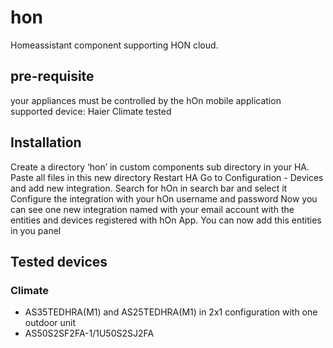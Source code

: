 # hon
Homeassistant component supporting HON cloud.

## pre-requisite
your appliances must be controlled by the hOn mobile application
supported device: Haier Climate tested

## Installation

Create a directory ‘hon’ in custom components sub directory in your HA.
Paste all files in this new directory
Restart HA
Go to Configuration - Devices and add new integration. Search for hOn in search bar and select it
Configure the integration with your hOn username and password
Now you can see one new integration named with your email account with the entities and devices registered with hOn App. You can now add this entities in you panel

## Tested devices

### Climate
- AS35TEDHRA(M1) and AS25TEDHRA(M1) in 2x1 configuration with one outdoor unit
- AS50S2SF2FA-1/1U50S2SJ2FA
